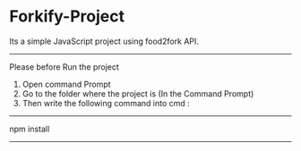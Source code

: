 # Forkify-Project
Its a simple JavaScript project using food2fork API.
***************************************************

Please before Run the project 
1) Open command Prompt
2) Go to the folder where the project is (In the Command Prompt)
3) Then write the following command into cmd : 
 **************
  npm install    
 **************
